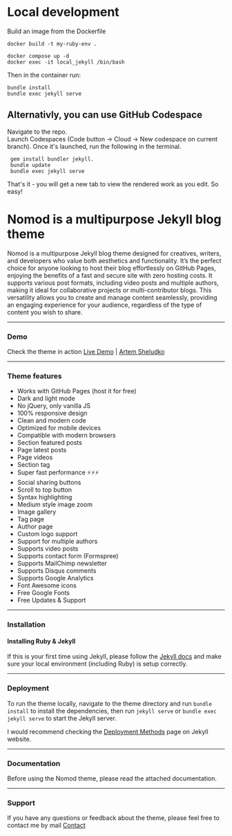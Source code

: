# Local development
Build an image from the Dockerfile
```
docker build -t my-ruby-env .
```

```
docker compose up -d
docker exec -it local_jekyll /bin/bash
```

Then in the container run:
```
bundle install
bundle exec jekyll serve
```

## Alternativly, you can use GitHub Codespace
Navigate to the repo.  
Launch Codespaces (Code button -> Cloud -> New codespace on current branch). 
Once it's launched, run the following in the terminal. 

```
 gem install bundler jekyll. 
 bundle update
 bundle exec jekyll serve
```
 
That's it - you will get a new tab to view the rendered work as you edit. So easy!

# Nomod is a multipurpose Jekyll blog theme

Nomod is a multipurpose Jekyll blog theme designed for creatives, writers, and developers who value both aesthetics and functionality. It’s the perfect choice for anyone looking to host their blog effortlessly on GitHub Pages, enjoying the benefits of a fast and secure site with zero hosting costs. It supports various post formats, including video posts and multiple authors, making it ideal for collaborative projects or multi-contributor blogs. This versatility allows you to create and manage content seamlessly, providing an engaging experience for your audience, regardless of the type of content you wish to share.

* * *

### Demo

Check the theme in action [Live Demo](https://nomod.netlify.app/) |
[Artem Sheludko](https://jekyllthemes.io/developers/artem-sheludko)

* * *

### Theme features

- Works with GitHub Pages (host it for free)
- Dark and light mode
- No jQuery, only vanilla JS
- 100% responsive design
- Clean and modern code
- Optimized for mobile devices
- Compatible with modern browsers
- Section featured posts
- Page latest posts
- Page videos
- Section tag
- Super fast performance ⚡⚡⚡
- Social sharing buttons
- Scroll to top button
- Syntax highlighting
- Medium style image zoom
- Image gallery
- Tag page
- Author page
- Custom logo support
- Support for multiple authors
- Supports video posts
- Supports contact form (Formspree)
- Supports MailChimp newsletter
- Supports Disqus comments
- Supports Google Analytics
- Font Awesome icons
- Free Google Fonts
- Free Updates & Support

* * *

### Installation

#### Installing Ruby & Jekyll

If this is your first time using Jekyll, please follow the [Jekyll docs](https://jekyllrb.com/docs/installation/) and make sure your local environment (including Ruby) is setup correctly.

* * *

### Deployment

To run the theme locally, navigate to the theme directory and run `bundle install` to install the dependencies, then run `jekyll serve` or `bundle exec jekyll serve` to start the Jekyll server.

I would recommend checking the [Deployment Methods](https://jekyllrb.com/docs/deployment-methods/) page on Jekyll website.

* * *

### Documentation

Before using the Nomod theme, please read the attached documentation.

* * *

### Support

<p>If you have any questions or feedback about the theme, please feel free to contact me by mail <a href="mailto:hi.artemsheludko@gmail.com">Contact</a><p>